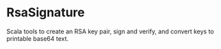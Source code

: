 # RsaSignature

Scala tools to create an RSA key pair, sign and verify, and convert keys to printable base64 text. 
